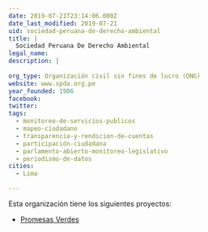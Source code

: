```yaml
---
date: 2019-07-21T23:14:06.000Z
date_last_modified: 2019-07-21
uid: sociedad-peruana-de-derecho-ambiental
title: |
  Sociedad Peruana De Derecho Ambiental
legal_name: 
description: |
  
org_type: Organización civil sin fines de lucro (ONG)
website: www.spda.org.pe
year_founded: 1986
facebook: 
twitter: 
tags:
  - monitoreo-de-servicios-publicos
  - mapeo-ciudadano
  - transparencia-y-rendicion-de-cuentas
  - participación-ciudadana
  - parlamento-abierto-monitoreo-legislativo
  - periodismo-de-datos
cities: 
  - Lima

---
```


Esta organización tiene los siguientes proyectos:

- [Promesas Verdes](/proyectos/promesas-verdes)
